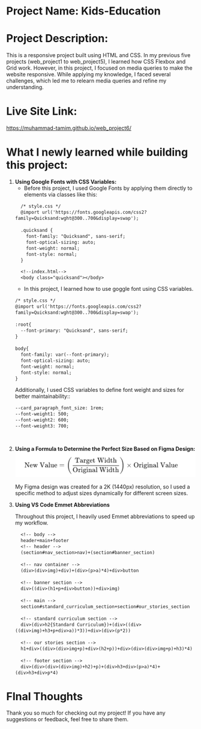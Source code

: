 # Project Name: Kids-Education

# Project Description:
This is a responsive project built using HTML and CSS. In my previous five projects (web_project1 to web_project5), I learned how CSS Flexbox and Grid work. However, in this project, I focused on media queries to make the website responsive. While applying my knowledge, I faced several challenges, which led me to relearn media queries and refine my understanding.

# Live Site Link:
https://muhammad-tamim.github.io/web_project6/

# What I newly learned while building this project:
1. **Using Google Fonts with CSS Variables:**
    * Before this project,  I used Google Fonts by applying them directly to elements via classes like this:
    ```
      /* style.css */
      @import url('https://fonts.googleapis.com/css2?family=Quicksand:wght@300..700&display=swap');

      .quicksand {
        font-family: "Quicksand", sans-serif;
        font-optical-sizing: auto;
        font-weight: normal;
        font-style: normal;
      }
    ```
    ```
      <!--index.html-->
      <body class="quicksand"></body>
    ```
    * In this project, I learned how to use goggle font using CSS variables.
    ```
    /* style.css */
    @import url('https://fonts.googleapis.com/css2?family=Quicksand:wght@300..700&display=swap');

    :root{
      --font-primary: "Quicksand", sans-serif;
    }

    body{
      font-family: var(--font-primary);
      font-optical-sizing: auto;
      font-weight: normal;
      font-style: normal;
    }
    ```
    Additionally, I used CSS variables to define font weight and sizes for better maintainability::
    ```
    --card_paragraph_font_size: 1rem;
    --font-weight1: 500;
    --font-weight2: 600;
    --font-weight3: 700;
    ```
<br>

2. **Using a Formula to Determine the Perfect Size Based on Figma Design:**
    ![alt text](assets/images/image.png)

    My Figma design was created for a 2K (1440px) resolution, so I used a specific method to adjust sizes dynamically for different screen sizes.

4. **Using VS Code Emmet Abbreviations**
   
    Throughout this project, I heavily used Emmet abbreviations to speed up my workflow. 

    ```
      <!-- body -->
      header+main+footer
      <!-- header -->
      (section#nav_section>nav)+(section#banner_section)

      <!-- nav container -->
      (div>(div>img)+div)+(div>(p>a)*4)+div>button

      <!-- banner section -->
      div>((div>(h1+p+div>button))+div>img)

      <!-- main -->
      section#standard_curriculum_section+section#our_stories_section

      <!-- standard curriculum section -->
      div>(div>h2{Standard Curriculum})+(div>((div>((div>img)+h3+p+div>a))*3))+div>(div>(p*2))

      <!-- our stories section -->
      h1+div>((div>(div>img+p)+div>(h2+p))+div>(div>(div>img+p)+h3)*4)

      <!-- footer section -->
      div>(div>(div>(div>img)+h2)+p)+(div>h3+div>(p>a)*4)+(div>h3+div>p*4)
    ```

# FInal Thoughts
Thank you so much for checking out my project!
If you have any suggestions or feedback, feel free to share them.
